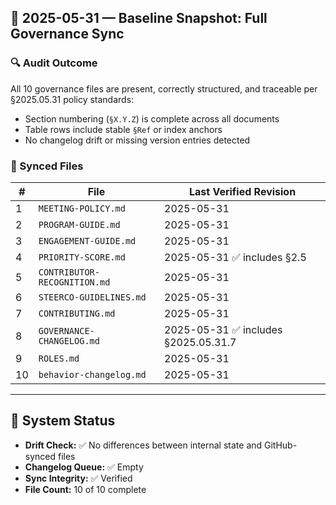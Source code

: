 ## 📅 2025-05-31 — Baseline Snapshot: Full Governance Sync

### 🔍 Audit Outcome
All 10 governance files are present, correctly structured, and traceable per §2025.05.31 policy standards:
- Section numbering (`§X.Y.Z`) is complete across all documents
- Table rows include stable `§Ref` or index anchors
- No changelog drift or missing version entries detected

### 📁 Synced Files
| # | File                     | Last Verified Revision |
|---|--------------------------|-------------------------|
| 1 | `MEETING-POLICY.md`      | 2025-05-31              |
| 2 | `PROGRAM-GUIDE.md`       | 2025-05-31              |
| 3 | `ENGAGEMENT-GUIDE.md`    | 2025-05-31              |
| 4 | `PRIORITY-SCORE.md`      | 2025-05-31 ✅ includes §2.5 |
| 5 | `CONTRIBUTOR-RECOGNITION.md` | 2025-05-31          |
| 6 | `STEERCO-GUIDELINES.md`  | 2025-05-31              |
| 7 | `CONTRIBUTING.md`        | 2025-05-31              |
| 8 | `GOVERNANCE-CHANGELOG.md`| 2025-05-31 ✅ includes §2025.05.31.7 |
| 9 | `ROLES.md`               | 2025-05-31              |
|10 | `behavior-changelog.md`  | 2025-05-31              |

---

## 🔁 System Status
- **Drift Check:** ✅ No differences between internal state and GitHub-synced files  
- **Changelog Queue:** ✅ Empty  
- **Sync Integrity:** ✅ Verified  
- **File Count:** 10 of 10 complete  
